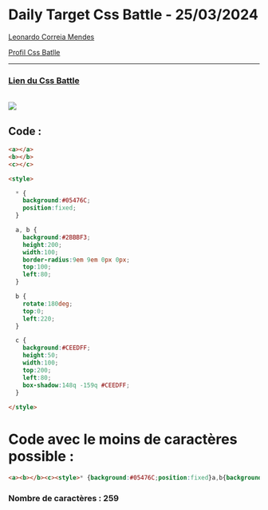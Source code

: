 # Daily Target Css Battle - 25/03/2024

[Leonardo Correia Mendes](https://github.com/leonardo-correiamendes)

[Profil Css Batlle](https://cssbattle.dev/player/PxahljaEJJesW2q41DyRFOpJIt73)

<hr>

### [Lien du Css Battle](https://cssbattle.dev/play/JRmVmHhTKn5Rr9LZBvJd)
<br>

<img src="https://firebasestorage.googleapis.com/v0/b/cssbattleapp.appspot.com/o/user%2Fummd3POvEDfFyeFvVdOMG3OOrwE2%2Ftargets%2Ftarget_g2vqhtp.png?alt=media">

<br>


## Code : 
```html
<a></a>
<b></b>
<c></c>

<style>

  * {
    background:#05476C;
    position:fixed;
  }

  a, b {
    background:#2BBBF3;
    height:200;
    width:100;
    border-radius:9em 9em 0px 0px;
    top:100;
    left:80;
  }

  b {
    rotate:180deg;
    top:0;
    left:220;
  }

  c {
    background:#CEEDFF;
    height:50;
    width:100;
    top:200;
    left:80;
    box-shadow:148q -159q #CEEDFF;
  }
  
</style>
```

# Code avec le moins de caractères possible : 

```html
<a><b></b><c><style>* {background:#05476C;position:fixed}a,b{background:#2BBBF3;height:200;width:100;border-radius:9em 9em 0 0;top:100;left:80}b{rotate:180deg;top:0;left:220}c{background:#CEEDFF;height:50;width:100;top:200;left:80;box-shadow:148q -159q#CEEDFF
```

### Nombre de caractères : 259

